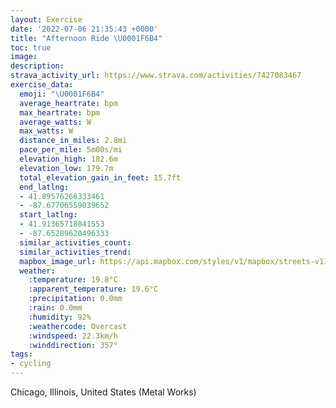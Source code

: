 ```yaml
---
layout: Exercise
date: '2022-07-06 21:35:43 +0000'
title: "Afternoon Ride \U0001F6B4"
toc: true
image:
description:
strava_activity_url: https://www.strava.com/activities/7427083467
exercise_data:
  emoji: "\U0001F6B4"
  average_heartrate: bpm
  max_heartrate: bpm
  average_watts: W
  max_watts: W
  distance_in_miles: 2.8mi
  pace_per_mile: 5m00s/mi
  elevation_high: 182.6m
  elevation_low: 179.7m
  total_elevation_gain_in_feet: 15.7ft
  end_latlng:
  - 41.89576266333461
  - -87.67706559039652
  start_latlng:
  - 41.91365718841553
  - -87.65289620496333
  similar_activities_count:
  similar_activities_trend:
  mapbox_image_url: https://api.mapbox.com/styles/v1/mapbox/streets-v11/static/path-5+787af2-1.0(igy~Fru~uOGHWHCn%40D%60%40ELcApAEPe%40x%40KVa%40%60%40ILK%5Eq%40v%40S%60%40q%40r%40a%40x%40a%40h%40GRi%40x%40e%40x%40SXSLc%40v%40YZM%5CSTGL%3FJGJOHUd%40OJGVa%40d%40%40HDFLFDFFd%40EvBBRB%60DDd%40CV%40GBfACv%40%40b%40Bb%40%3F%7CABf%40%3Ft%40%3FrBGlBBP%3Fn%40%40RHVV%60BNrAJl%40%40NFPP%60AXpB%40Vd%40%60Dh%40rCOPDn%40B%7CBDx%40E%40Fx%40%40r%40%3Fh%40CJAh%40Ff%40K%7CADp%40Av%40Fn%40BhA%40jAELARRLDHXFJCL%40ZGPDXGPDXGP%40NCjABJAf%40BDCFBDAHERCn%40%40JAj%40B%5C%3FXGN%3FJC%60%40Ez%40DJBRC%40DN%40n%40MND%5EANB~CMNHPAh%40D%60%40QLBJEf%40E%5CJZ%40NEZHh%40E%60%40%40JBv%40%3F%5ECd%40ILFd%40DHD%60%40Gp%40A%5EEt%40%3FB%40A%40V%60%40PN%7C%40nARRz%40dA%60%40ZHL%3FFLBf%40v%40l%40r%40PLh%40%7C%40FFTB%60AGN%40d%40Oh%40%3FPJb%40GFBFH%60%40GJ%40JELFJ%40PCL%3FXOPE%40LHFLBTAd%40KHGHHRJLGHK~%40Dp%40GH%40HCLDp%40CTBBFl%40KTBZOJBXCTFJATCX%3FHENEDFh%40%3FJCFDVAHEH%40BHNDp%40QLBb%40CRDN%3FJCZ%3FXEj%40%40l%40ENHL%40HATF%3FCDDLIP%3Fl%40KPF%60%40%3FPC%5CHh%40GHGh%40H~%40IDBJG%3FLD%40BI%40BG%40DL%3FdCBz%40BJExB%3FjBJLJGJ%40DZFDPCA%3FEIABCCG%40%3FC),pin-s-s+e5b22e(-87.6529,41.91365),pin-s-f+89ae00(-87.6770700000001,41.895759999999974)/auto/800x800?access_token=pk.eyJ1Ijoiam9zaGJlY2ttYW4iLCJhIjoiY205eWR2aDd1MWZ6djJrbXc4a3M0bWZleiJ9.XiG9OWkNcZk2QzjJbxLB4A
  weather:
    :temperature: 19.8°C
    :apparent_temperature: 19.6°C
    :precipitation: 0.0mm
    :rain: 0.0mm
    :humidity: 92%
    :weathercode: Overcast
    :windspeed: 22.3km/h
    :winddirection: 357°
tags:
- cycling
---
```

Chicago, Illinois, United States (Metal Works)
